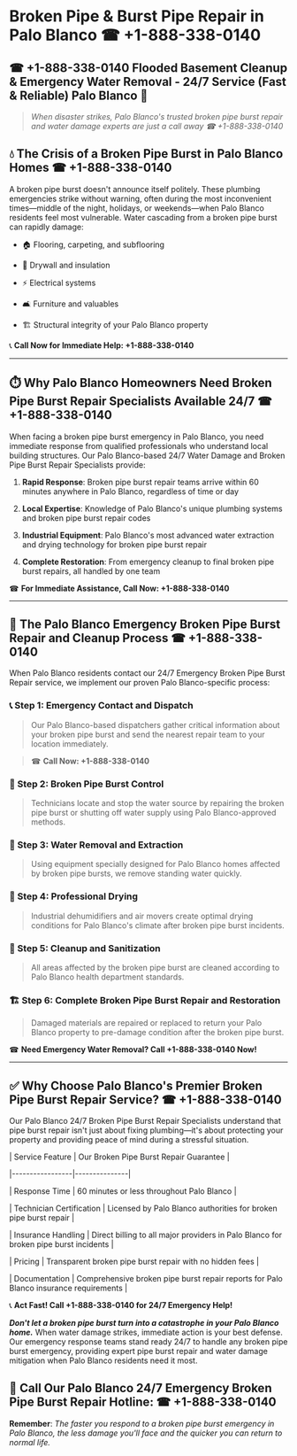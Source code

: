 # Broken Pipe & Burst Pipe Repair in Palo Blanco ☎ +1-888-338-0140  
## ☎ +1-888-338-0140 Flooded Basement Cleanup & Emergency Water Removal - 24/7 Service (Fast & Reliable) Palo Blanco 🚨  

> *When disaster strikes, Palo Blanco's trusted broken pipe burst repair and water damage experts are just a call away ☎ +1-888-338-0140*  

## 💧 The Crisis of a Broken Pipe Burst in Palo Blanco Homes ☎ +1-888-338-0140  

A broken pipe burst doesn't announce itself politely. These plumbing emergencies strike without warning, often during the most inconvenient times—middle of the night, holidays, or weekends—when Palo Blanco residents feel most vulnerable. Water cascading from a broken pipe burst can rapidly damage:  

* 🏠 Flooring, carpeting, and subflooring  
* 🧱 Drywall and insulation  
* ⚡ Electrical systems  
* 🛋️ Furniture and valuables  
* 🏗️ Structural integrity of your Palo Blanco property  

📞 **Call Now for Immediate Help: +1-888-338-0140**  

---  

## ⏱️ Why Palo Blanco Homeowners Need Broken Pipe Burst Repair Specialists Available 24/7 ☎ +1-888-338-0140  

When facing a broken pipe burst emergency in Palo Blanco, you need immediate response from qualified professionals who understand local building structures. Our Palo Blanco-based 24/7 Water Damage and Broken Pipe Burst Repair Specialists provide:  

1. **Rapid Response**: Broken pipe burst repair teams arrive within 60 minutes anywhere in Palo Blanco, regardless of time or day  
2. **Local Expertise**: Knowledge of Palo Blanco's unique plumbing systems and broken pipe burst repair codes  
3. **Industrial Equipment**: Palo Blanco's most advanced water extraction and drying technology for broken pipe burst repair  
4. **Complete Restoration**: From emergency cleanup to final broken pipe burst repairs, all handled by one team  

☎ **For Immediate Assistance, Call Now: +1-888-338-0140**  

---  

## 🔧 The Palo Blanco Emergency Broken Pipe Burst Repair and Cleanup Process ☎ +1-888-338-0140  

When Palo Blanco residents contact our 24/7 Emergency Broken Pipe Burst Repair service, we implement our proven Palo Blanco-specific process:  

### 📞 Step 1: Emergency Contact and Dispatch  
> Our Palo Blanco-based dispatchers gather critical information about your broken pipe burst and send the nearest repair team to your location immediately.  
> ☎ **Call Now: +1-888-338-0140**  

### 🚿 Step 2: Broken Pipe Burst Control  
> Technicians locate and stop the water source by repairing the broken pipe burst or shutting off water supply using Palo Blanco-approved methods.  

### 🌊 Step 3: Water Removal and Extraction  
> Using equipment specially designed for Palo Blanco homes affected by broken pipe bursts, we remove standing water quickly.  

### 💨 Step 4: Professional Drying  
> Industrial dehumidifiers and air movers create optimal drying conditions for Palo Blanco's climate after broken pipe burst incidents.  

### 🧼 Step 5: Cleanup and Sanitization  
> All areas affected by the broken pipe burst are cleaned according to Palo Blanco health department standards.  

### 🏗️ Step 6: Complete Broken Pipe Burst Repair and Restoration  
> Damaged materials are repaired or replaced to return your Palo Blanco property to pre-damage condition after the broken pipe burst.  

☎ **Need Emergency Water Removal? Call +1-888-338-0140 Now!**  

---  

## ✅ Why Choose Palo Blanco's Premier Broken Pipe Burst Repair Service? ☎ +1-888-338-0140  

Our Palo Blanco 24/7 Broken Pipe Burst Repair Specialists understand that pipe burst repair isn't just about fixing plumbing—it's about protecting your property and providing peace of mind during a stressful situation.  

| Service Feature | Our Broken Pipe Burst Repair Guarantee |  
|-----------------|---------------|  
| Response Time | 60 minutes or less throughout Palo Blanco |  
| Technician Certification | Licensed by Palo Blanco authorities for broken pipe burst repair |  
| Insurance Handling | Direct billing to all major providers in Palo Blanco for broken pipe burst incidents |  
| Pricing | Transparent broken pipe burst repair with no hidden fees |  
| Documentation | Comprehensive broken pipe burst repair reports for Palo Blanco insurance requirements |  

📞 **Act Fast! Call +1-888-338-0140 for 24/7 Emergency Help!**  

***Don't let a broken pipe burst turn into a catastrophe in your Palo Blanco home.*** When water damage strikes, immediate action is your best defense. Our emergency response teams stand ready 24/7 to handle any broken pipe burst emergency, providing expert pipe burst repair and water damage mitigation when Palo Blanco residents need it most.  

## 📱 Call Our Palo Blanco 24/7 Emergency Broken Pipe Burst Repair Hotline: ☎ +1-888-338-0140  

**Remember**: *The faster you respond to a broken pipe burst emergency in Palo Blanco, the less damage you'll face and the quicker you can return to normal life.*